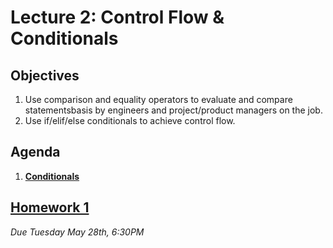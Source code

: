<!---
{"next":"Lectures_class2/Lecture3.md","title":"Conditionals - 5/23"}
-->

# Lecture 2: Control Flow & Conditionals

## Objectives

1. Use comparison and equality operators to evaluate and compare statementsbasis by engineers and project/product managers on the job.
2. Use if/elif/else conditionals to achieve control flow.

## Agenda

1. **[Conditionals](../Topics/nb/basic_data_types.ipynb)**


## [Homework 1](../Homework/hwk1.md)
*Due Tuesday May 28th, 6:30PM*

